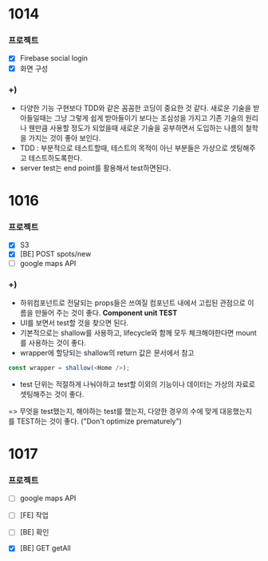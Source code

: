 # 1014
### 프로젝트
- [x] Firebase social login
- [x] 화면 구성

### +)
- 다양한 기능 구현보다 TDD와 같은 꼼꼼한 코딩이 중요한 것 같다. 새로운 기술을 받아들일때는 그냥 그렇게 쉽게 받아들이기 보다는 조심성을 가지고 기존 기술의 원리나 웬만큼 사용할 정도가 되었을때 새로운 기술을 공부하면서 도입하는 나름의 철학을 가지는 것이 좋아 보인다.
- TDD : 부분적으로 테스트할때, 테스트의 목적이 아닌 부분들은 가상으로 셋팅해주고 테스트하도록한다.
- server test는 end point를 활용해서 test하면된다.

# 1016
### 프로젝트
- [x] S3
- [x] [BE] POST spots/new
- [ ] google maps API

### +)
- 하위컴포넌트로 전달되는 props들은 쓰여질 컴포넌트 내에서 고립된 관점으로 이름을 만들어 주는 것이 좋다.
**Component unit TEST**
- UI를 보면서 test할 것을 찾으면 된다.
- 기본적으로는 shallow를 사용하고, lifecycle와 함께 모두 체크해야한다면 mount를 사용하는 것이 좋다.
- wrapper에 할당되는 shallow의 return 값은 문서에서 참고

```js
const wrapper = shallow(<Home />);
```

- test 단위는 적절하게 나눠야하고 test할 이외의 기능이나 데이터는 가상의 자료로 셋팅해주는 것이 좋다.

=> 무엇을 test했는지, 해야하는 test를 했는지, 다양한 경우의 수에 맞게 대응했는지 를 TEST하는 것이 좋다.
("Don't optimize prematurely")

# 1017
### 프로젝트
- [ ] google maps API
- [ ] [FE] 작업
- [ ] [BE] 확인
- [x] [BE] GET getAll

